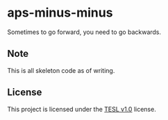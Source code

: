 # aps-minus-minus
Sometimes to go forward, you need to go backwards.

## Note
This is all skeleton code as of writing.

## License
This project is licensed under the [TESL v1.0](https://github.com/xskutsu/aps-minus-minus/blob/main/LICENSE) license.
